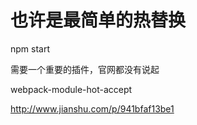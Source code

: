 # 也许是最简单的热替换 #

npm start

需要一个重要的插件，官网都没有说起

webpack-module-hot-accept


http://www.jianshu.com/p/941bfaf13be1